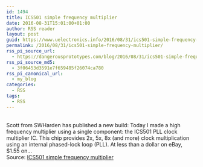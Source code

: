 ```yaml
---
id: 1494
title: ICS501 simple frequency multiplier
date: 2016-08-31T15:01:00+01:00
author: RSS reader
layout: post
guid: https://www.uelectronics.info/2016/08/31/ics501-simple-frequency-multiplier/
permalink: /2016/08/31/ics501-simple-frequency-multiplier/
rss_pi_source_url:
  - https://dangerousprototypes.com/blog/2016/08/31/ics501-simple-frequency-multiplier/
rss_pi_source_md5:
  - 3f06453d3591e7f659485f26074ca780
rss_pi_canonical_url:
  - my_blog
categories:
  - RSS
tags:
  - RSS
---
```

&#013;  
Scott from SWHarden has published a new build: Today I made a high frequency multiplier using a single component: the ICS501 PLL clock multiplier IC. This chip provides 2x, 5x, 8x (and more) clock multiplication using an internal phased-lock loop (PLL). At less than a dollar on eBay, $1.55 on…&#013;  
Source: <a href="https://dangerousprototypes.com/blog/2016/08/31/ics501-simple-frequency-multiplier/" target="_blank">ICS501 simple frequency multiplier</a>
